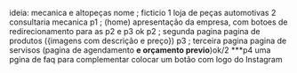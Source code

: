 ideia: mecanica e altopeças nome ; ficticio 
1 loja de peças automotivas
2 consultaria mecanica
p1 ; (home) apresentação da empresa, com botoes de redirecionamento para as p2 e p3 ok
p2 ; segunda pagina pagina de produtos ({imagens com descrição e preço})
p3 ; terceira pagina pagina de servisos (pagina de agendamento **e orçamento previo**)ok/2
***p4 uma pgina de faq para complementar
colocar um botão com logo do Instagram 







